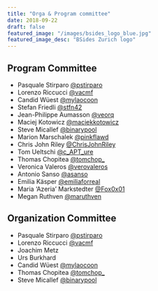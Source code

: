 ```yaml
---
title: "Orga & Program committee"
date: 2018-09-22
draft: false
featured_image: "/images/bsides_logo_blue.jpg"
featured_image_desc: "BSides Zurich logo"
---
```


## Program Committee

- Pasquale Stirparo [@pstirparo](https://twitter.com/pstirparo*)
- Lorenzo Riccucci [@vacmf](https://twitter.com/vacmf*)
- Candid Wüest [@mylaocoon](https://twitter.com/mylaocoon*)
- Stefan Friedli [@stfn42](https://twitter.com/stfn42*)
- Jean-Philippe Aumasson [@veorq](https://twitter.com/veorq*)
- Maciej Kotowicz [@maciekkotowicz](https://twitter.com/maciekkotowicz*)
- Steve Micallef [@binarypool](https://twitter.com/binarypool*)
- Marion Marschalek [@pinkflawd](https://twitter.com/pinkflawd*)
- Chris John Riley [@ChrisJohnRiley](https://twitter.com/ChrisJohnRiley*)
- Tom Ueltschi [@c_APT_ure](https://twitter.com/c_APT_ure*)
- Thomas Chopitea [@tomchop\_](https://twitter.com/tomchop_*)
- Veronica Valeros [@verovaleros](https://twitter.com/verovaleros*)
- Antonio Sanso [@asanso](https://twitter.com/asanso*)
- Emilia Käsper [@emiliaforreal](https://twitter.com/emiliaforreal*)
- Maria ‘Azeria’ Markstedter [@Fox0x01](https://twitter.com/Fox0x01*)
- Megan Ruthven [@maruthven](https://twitter.com/maruthven*)

## Organization Committee

- Pasquale Stirparo [@pstirparo](https://twitter.com/pstirparo)
- Lorenzo Riccucci [@vacmf](https://twitter.com/vacmf)
- Joachim Metz
- Urs Burkhard
- Candid Wüest [@mylaocoon](https://twitter.com/mylaocoon)
- Thomas Chopitea [@tomchop\_](https://twitter.com/tomchop_)
- Steve Micallef [@binarypool](https://twitter.com/binarypool)
